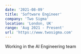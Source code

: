 ```yaml
---
date: '2021-08-09'
title: 'Software Engineer'
company: 'Two Sigma'
location: 'London, UK'
range: 'Aug 2021 - Present'
url: 'https://www.twosigma.com'
---
```


Working in the AI Engineering team
